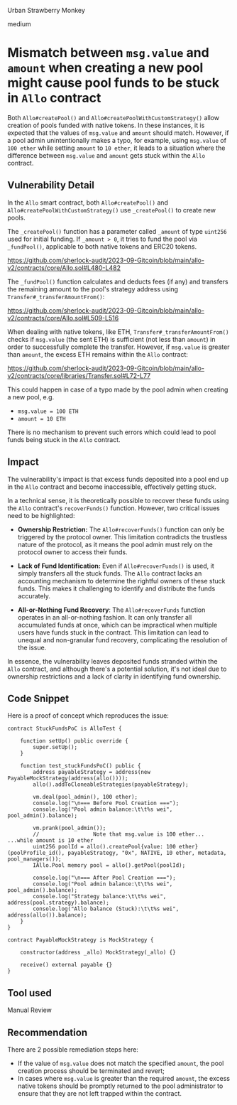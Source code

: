 Urban Strawberry Monkey

medium

# Mismatch between `msg.value` and `amount` when creating a new pool might cause pool funds to be stuck in `Allo` contract

Both `Allo#createPool()` and `Allo#createPoolWithCustomStrategy()` allow creation of pools funded with native tokens. In these instances, it is expected that the values of `msg.value` and `amount` should match. However, if a pool admin unintentionally makes a typo, for example, using `msg.value` of `100 ether` while setting `amount` to `10 ether`, it leads to a situation where the difference between `msg.value` and `amount` gets stuck within the `Allo` contract.

## Vulnerability Detail

In the `Allo` smart contract, both `Allo#createPool()` and `Allo#createPoolWithCustomStrategy()` use `_createPool()` to create new pools.

The `_createPool()` function has a parameter called `_amount` of type `uint256` used for initial funding. If `_amount > 0`, it tries to fund the pool via `_fundPool()`, applicable to both native tokens and ERC20 tokens.

https://github.com/sherlock-audit/2023-09-Gitcoin/blob/main/allo-v2/contracts/core/Allo.sol#L480-L482

The `_fundPool()` function calculates and deducts fees (if any) and transfers the remaining amount to the pool's strategy address using `Transfer#_transferAmountFrom()`:

https://github.com/sherlock-audit/2023-09-Gitcoin/blob/main/allo-v2/contracts/core/Allo.sol#L509-L516

When dealing with native tokens, like ETH, `Transfer#_transferAmountFrom()` checks if `msg.value` (the sent ETH) is sufficient (not less than `amount`) in order to successfully complete the transfer. However, if `msg.value` is greater than `amount`, the excess ETH remains within the `Allo` contract:

https://github.com/sherlock-audit/2023-09-Gitcoin/blob/main/allo-v2/contracts/core/libraries/Transfer.sol#L72-L77

This could happen in case of a typo made by the pool admin when creating a new pool, e.g.
- `msg.value = 100 ETH`
- `amount = 10 ETH`

There is no mechanism to prevent such errors which could lead to pool funds being stuck in the `Allo` contract.

## Impact

The vulnerability's impact is that excess funds deposited into a pool end up in the `Allo` contract and become inaccessible, effectively getting stuck.

In a technical sense, it is theoretically possible to recover these funds using the `Allo` contract's `recoverFunds()` function. However, two critical issues need to be highlighted:

- **Ownership Restriction:** The `Allo#recoverFunds()` function can only be triggered by the protocol owner. This limitation contradicts the trustless nature of the protocol, as it means the pool admin must rely on the protocol owner to access their funds.

- **Lack of Fund Identification:** Even if `Allo#recoverFunds()` is used, it simply transfers all the stuck funds. The `Allo` contract lacks an accounting mechanism to determine the rightful owners of these stuck funds. This makes it challenging to identify and distribute the funds accurately.

- **All-or-Nothing Fund Recovery**: The `Allo#recoverFunds` function operates in an all-or-nothing fashion. It can only transfer all accumulated funds at once, which can be impractical when multiple users have funds stuck in the contract. This limitation can lead to unequal and non-granular fund recovery, complicating the resolution of the issue.

In essence, the vulnerability leaves deposited funds stranded within the `Allo` contract, and although there's a potential solution, it's not ideal due to ownership restrictions and a lack of clarity in identifying fund ownership.

## Code Snippet

Here is a proof of concept which reproduces the issue:

```solidity
contract StuckFundsPoC is AlloTest {

    function setUp() public override {
        super.setUp();
    }

    function test_stuckFundsPoC() public {
        address payableStrategy = address(new PayableMockStrategy(address(allo())));
        allo().addToCloneableStrategies(payableStrategy);

        vm.deal(pool_admin(), 100 ether);
        console.log("\n=== Before Pool Creation ===");
        console.log("Pool admin balance:\t\t%s wei", pool_admin().balance);

        vm.prank(pool_admin());
        //                 Note that msg.value is 100 ether...                             ...while amount is 10 ether                                 
        uint256 poolId = allo().createPool{value: 100 ether}(poolProfile_id(), payableStrategy, "0x", NATIVE, 10 ether, metadata, pool_managers());
        IAllo.Pool memory pool = allo().getPool(poolId);

        console.log("\n=== After Pool Creation ===");
        console.log("Pool admin balance:\t\t%s wei", pool_admin().balance);
        console.log("Strategy balance:\t\t%s wei", address(pool.strategy).balance);
        console.log("Allo balance (Stuck):\t\t%s wei", address(allo()).balance);
    }
}

contract PayableMockStrategy is MockStrategy {

    constructor(address _allo) MockStrategy(_allo) {}

    receive() external payable {}
}
```

## Tool used

Manual Review

## Recommendation

There are 2 possible remediation steps here:

- If the value of `msg.value` does not match the specified `amount`, the pool creation process should be terminated and revert;
- In cases where `msg.value` is greater than the required `amount`, the excess native tokens should be promptly returned to the pool administrator to ensure that they are not left trapped within the contract.